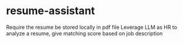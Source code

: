# resume-assistant
Require the resume be stored locally in pdf file
Leverage LLM as HR to analyze a resume, give matching score based on job description 
